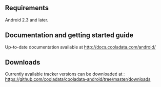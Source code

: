 ## Requirements
Android 2.3 and later.

## Documentation and getting started guide
Up-to-date documentation available at 
 http://docs.cooladata.com/android/

## Downloads
Currently available tracker versions can be downloaded at :
 https://github.com/cooladata/cooladata-android/tree/master/downloads
